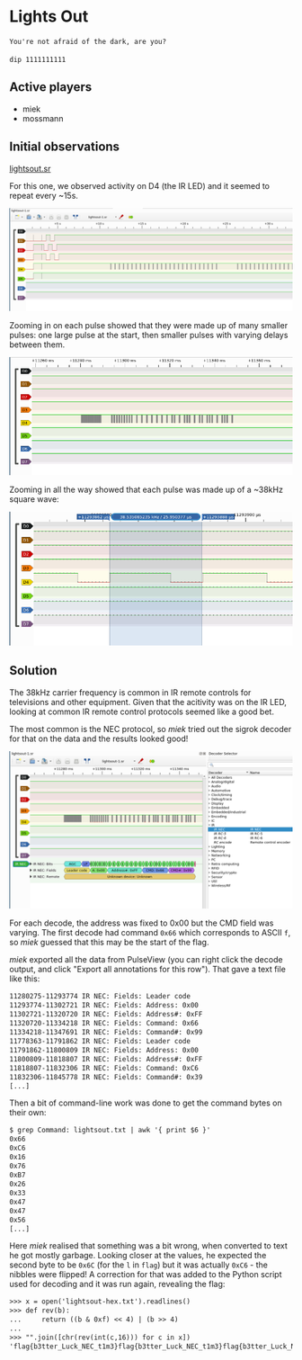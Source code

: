 # Lights Out
```
You're not afraid of the dark, are you?

dip 1111111111
```

## Active players

 * miek
 * mossmann

## Initial observations

[lightsout.sr](lightsout.sr)

For this one, we observed activity on D4 (the IR LED) and it seemed to repeat every ~15s.

![Screenshot of D4 activity in PulseView](lightsout-overview.png)

Zooming in on each pulse showed that they were made up of many smaller pulses: one large pulse at the start, then smaller pulses with varying delays between them.

![Zoom in on D4 activity](lightsout-zoom.png)

Zooming in all the way showed that each pulse was made up of a ~38kHz square wave:

![Zoom in on D4 pulses](lightsout-zoomzoom.png)

## Solution

The 38kHz carrier frequency is common in IR remote controls for televisions and other equipment. Given that the acitivity was on the IR LED, looking at common IR remote control protocols seemed like a good bet.

The most common is the NEC protocol, so *miek* tried out the sigrok decoder for that on the data and the results looked good!

![IR NEC decoder in PulseView](lightsout-decoder.png)

For each decode, the address was fixed to 0x00 but the CMD field was varying. The first decode had command `0x66` which corresponds to ASCII `f`, so *miek* guessed that this may be the start of the flag.

*miek* exported all the data from PulseView (you can right click the decode output, and click "Export all annotations for this row"). That gave a text file like this:

```
11280275-11293774 IR NEC: Fields: Leader code
11293774-11302721 IR NEC: Fields: Address: 0x00
11302721-11320720 IR NEC: Fields: Address#: 0xFF
11320720-11334218 IR NEC: Fields: Command: 0x66
11334218-11347691 IR NEC: Fields: Command#: 0x99
11778363-11791862 IR NEC: Fields: Leader code
11791862-11800809 IR NEC: Fields: Address: 0x00
11800809-11818807 IR NEC: Fields: Address#: 0xFF
11818807-11832306 IR NEC: Fields: Command: 0xC6
11832306-11845778 IR NEC: Fields: Command#: 0x39
[...]
```

Then a bit of command-line work was done to get the command bytes on their own:

```
$ grep Command: lightsout.txt | awk '{ print $6 }'
0x66
0xC6
0x16
0x76
0xB7
0x26
0x33
0x47
0x47
0x56
[...]
```

Here *miek* realised that something was a bit wrong, when converted to text he got mostly garbage. Looking closer at the values, he expected the second byte to be `0x6C` (for the `l` in `flag`) but it was actually `0xC6` - the nibbles were flipped! A correction for that was added to the Python script used for decoding and it was run again, revealing the flag:

```
>>> x = open('lightsout-hex.txt').readlines()
>>> def rev(b):
...     return ((b & 0xf) << 4) | (b >> 4)
... 
>>> "".join([chr(rev(int(c,16))) for c in x])
'flag{b3tter_Luck_NEC_t1m3}flag{b3tter_Luck_NEC_t1m3}flag{b3tter_Luck_NEC_t1m3}flag{b3tter_Luck_NEC_t1m3}flag{b3tter_Luck_NEC_t1m3}flag{b3tter_Luck_NEC_t1m3}flag{b3tter_Luck_NEC_t1m3}flag{b3tter_Luck_NEC_t1m3}flag{b3tter_Luck_NEC_t1m3}flag{b3tter_Luck_NEC_t1m3}flag{b3tter_Luck_NEC_t1m3}flag{b3tter_Luck_NEC_t1m3}flag{b3tter_Luck_NEC_t1m3}flag{b3tter_Luck_NEC_t1m3}flag{b3tter_Luck_NEC_t1m3}flag{b3tter_Luck_NEC_t1m3}flag{b3tter_Luck_NEC_t1m3}flag{b3tter_Luck_NEC_t1m3}flag{b3tter_Luck_NEC_t1m3}flag{b3tter_Luck_NEC_t1'
```

